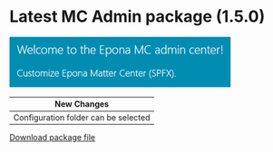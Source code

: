 <h1>Latest MC Admin package (1.5.0)</h1>
<img src="../MCAdmin_logo.png">

|New Changes|
--- |
|Configuration folder can be selected|



<a href="./mcadmin.sppkg" target="_blank">Download package file</a>